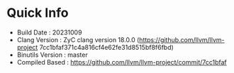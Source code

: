 # Quick Info
* Build Date : 20231009
* Clang Version : ZyC clang version 18.0.0 (https://github.com/llvm/llvm-project 7cc1bfaf371c4a816cf4e62fe31d8515bf8f6fbd)
* Binutils Version : master
* Compiled Based : https://github.com/llvm/llvm-project/commit/7cc1bfaf

